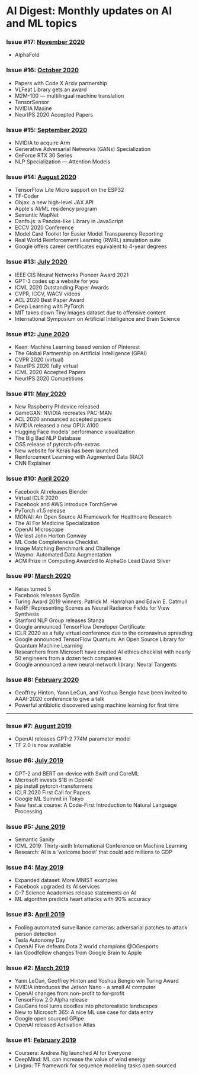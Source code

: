 # AI Digest: Monthly updates on AI and ML topics
### Issue #17: [November 2020](https://github.com/Machine-Learning-Tokyo/AI-ML-Newsletter/blob/master/issues/issue%2317.md)
- AlphaFold

### Issue #16: [October 2020](https://github.com/Machine-Learning-Tokyo/AI-ML-Newsletter/blob/master/issues/issue%2316.md)
- Papers with Code X Arxiv partnership 
- VLFeat Library gets an award
- M2M-100 — multilingual machine translation
- TensorSensor
- NVIDIA Maxine
- NeurIPS 2020 Accepted Papers

### Issue #15: [September 2020](https://github.com/Machine-Learning-Tokyo/AI-ML-Newsletter/blob/master/issues/issue%2315.md)
- NVIDIA to acquire Arm
- Generative Adversarial Networks (GANs) Specialization
- GeForce RTX 30 Series
- NLP Specialization — Attention Models

### Issue #14: [August 2020](https://github.com/Machine-Learning-Tokyo/AI-ML-Newsletter/blob/master/issues/issue%2314.md)
- TensorFlow Lite Micro support on the ESP32
- TF-Coder
- Objax: a new high-level JAX API
- Apple's AI/ML residency program
- Semantic MapNet
- Danfo.js: a Pandas-like Library in JavaScript
- ECCV 2020 Conference
- Model Card Toolkit for Easier Model Transparency Reporting
- Real World Reinforcement Learning (RWRL) simulation suite
- Google offers career certificates equivalent to 4-year degrees

### Issue #13: [July 2020](https://github.com/Machine-Learning-Tokyo/AI-ML-Newsletter/blob/master/issues/issue%2313.md)
- IEEE CIS Neural Networks Pioneer Award 2021
- GPT-3 codes up a website for you
- ICML 2020 Outstanding Paper Awards
- CVPR, ICCV, WACV videos
- ACL 2020 Best Paper Award
- Deep Learning with PyTorch
- MIT takes down Tiny Images dataset due to offensive content
- International Symposium on Artificial Intelligence and Brain Science

### Issue #12: [June 2020](https://github.com/Machine-Learning-Tokyo/AI-ML-Newsletter/blob/master/issues/issue%2312.md)
- Keen: Machine Learning based version of Pinterest
- The Global Partnership on Artificial Intelligence (GPAI)
- CVPR 2020 (virtual)
- NeurIPS 2020 fully virtual
- ICML 2020 Accepted Papers
- NeurIPS 2020 Competitions

### Issue #11: [May 2020](https://github.com/Machine-Learning-Tokyo/AI-ML-Newsletter/blob/master/issues/issue%2311.md)
- New Raspberry PI device released
- GameGAN: NVIDIA recreates PAC-MAN
- ACL 2020 announced accepted papers
- NVIDIA released a new GPU: A100
- Hugging Face models' performance visualization
- The Big Bad NLP Database
- OSS release of pytorch-pfn-extras
- New website for Keras has been launched
- Reinforcement Learning with Augmented Data (RAD)
- CNN Explainer

### Issue #10: [April 2020](https://github.com/Machine-Learning-Tokyo/AI-ML-Newsletter/blob/master/issues/issue%2310.md)
- Facebook AI releases Blender
- Virtual ICLR 2020
- Facebook and AWS introduce TorchServe
- PyTorch v1.5 release
- MONAI: An Open Source AI Framework for Healthcare Research
- The AI For Medicine Specialization
- OpenAI Microscope
- We lost John Horton Conway
- ML Code Completeness Checklist
- Image Matching Benchmark and Challenge
- Waymo: Automated Data Augmentation 
- ACM Prize in Computing Awarded to AlphaGo Lead David Silver

### Issue #9: [March 2020](https://github.com/Machine-Learning-Tokyo/AI-ML-Newsletter/blob/master/issues/issue%239.md)
- Keras turned 5
- Facebook releases SynSin
- Turing Award 2019 winners: Patrick M. Hanrahan and Edwin E. Catmull
- NeRF: Representing Scenes as Neural Radiance Fields for View Synthesis
- Stanford NLP Group releases Stanza
- Google announced TensorFlow Developer Certificate
- ICLR 2020 as a fully virtual conference due to the coronavirus spreading
- Google announced TensorFlow Quantum: An Open Source Library for Quantum Machine Learning  
- Researchers from Microsoft have created AI ethics checklist with nearly 50 engineers from a dozen tech companies
- Google announced a new neural-network library: Neural Tangents

### Issue #8: [February 2020](https://github.com/Machine-Learning-Tokyo/AI-ML-Newsletter/blob/master/issues/issue%238.md)
- Geoffrey Hinton, Yann LeCun, and Yoshua Bengio have been invited to AAAI-2020 conference to give a talk
- Powerful antibiotic discovered using machine learning for first time                                                 
---                                                 
### Issue #7: [August 2019](https://github.com/Machine-Learning-Tokyo/AI-ML-Newsletter/blob/master/issues/issue%237.md)
- OpenAI releases GPT-2 774M parameter model
- TF 2.0 is now available

### Issue #6: [July 2019](https://github.com/Machine-Learning-Tokyo/AI-ML-Newsletter/blob/master/issues/issue%236.md)
- GPT-2 and BERT on-device with Swift and CoreML
- Microsoft invests $1B in OpenAI
- pip install pytorch-transformers
- ICLR 2020 First Call for Papers
- Google ML Summit in Tokyo
- New fast.ai course: A Code-First Introduction to Natural Language Processing

### Issue #5: [June 2019](https://github.com/Machine-Learning-Tokyo/AI-ML-Newsletter/blob/master/issues/issue%235.md)
- Semantic Sanity
- ICML 2019: Thirty-sixth International Conference on Machine Learning
- Research: AI is a ‘welcome boost’ that could add millions to GDP

### Issue #4: [May 2019](https://github.com/Machine-Learning-Tokyo/AI-ML-Newsletter/blob/master/issues/issue%234.md)
- Expanded dataset: More MNIST examples
- Facebook upgraded its AI services
- G-7 Science Academies release statements on AI
- ML algorithm predicts heart attacks with 90% accuracy

### Issue #3: [April 2019](https://github.com/Machine-Learning-Tokyo/AI-ML-Newsletter/blob/master/issues/issue%233.md)
- Fooling automated surveillance cameras: adversarial patches to attack person detection
- Tesla Autonomy Day
- OpenAI Five defeats Dota 2 world champions @OGesports
- Ian Goodfellow changes from Google Brain to Apple

### Issue #2: [March 2019](https://github.com/Machine-Learning-Tokyo/AI-ML-Newsletter/blob/master/issues/issue%232.md)
- Yann LeCun, Geoffrey Hinton and Yoshua Bengio win Turing Award
- NVIDIA introduces the Jetson Nano - a small AI computer
- OpenAI changes from non-profit to for-profit
- TensorFlow 2.0 Alpha release
- GauGans tool turns doodles into photorealistic landscapes
- New to Microsoft 365: A nice ML use case for data entry
- Google open sourced GPipe
- OpenAI released Activation Atlas

### Issue #1: [February 2019](https://github.com/Machine-Learning-Tokyo/AI-ML-Newsletter/blob/master/issues/issue%231.md)
- Coursera: Andrew Ng launched AI for Everyone
- DeepMind: ML can increase the value of wind energy 
- Lingvo: TF framework for sequence modeling tasks open sourced
